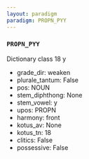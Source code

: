 ```yaml
---
layout: paradigm
paradigm: PROPN_PYY
---
```

### ` PROPN_PYY `

Dictionary class 18 y
* grade_dir: weaken
* plurale_tantum: False
* pos: NOUN
* stem_diphthong: None
* stem_vowel: y
* upos: PROPN
* harmony: front
* kotus_av: None
* kotus_tn: 18
* clitics: False
* possessive: False
